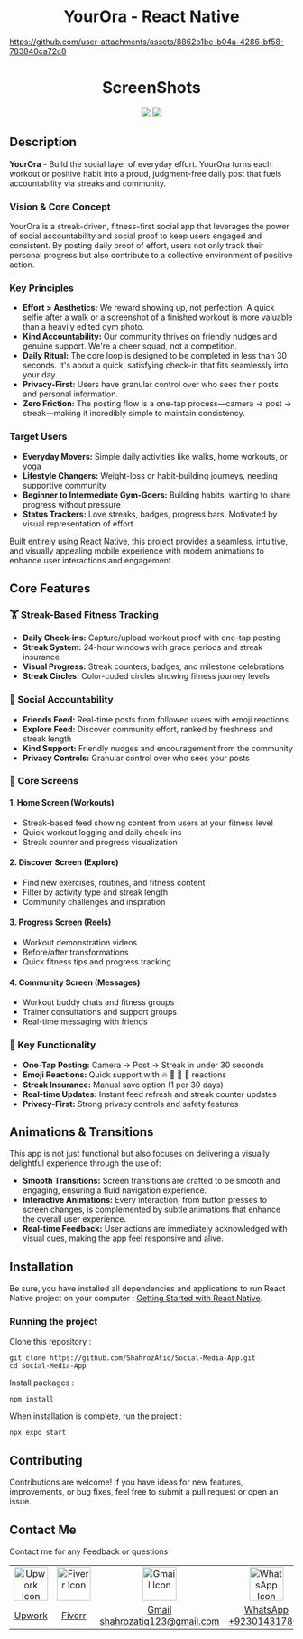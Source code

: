 
<h1 align="center">
	YourOra - React Native
</h1>


https://github.com/user-attachments/assets/8862b1be-b04a-4286-bf58-783840ca72c8


<h1 align="center">
	ScreenShots
</h1>
<p align="center">
	<img src="https://github.com/ShahrozAtiq/Social-Media-App/blob/main/1.jpg">
	<img src="https://github.com/ShahrozAtiq/Social-Media-App/blob/main/2.jpg">
</p>


## Description

**YourOra** - Build the social layer of everyday effort. YourOra turns each workout or positive habit into a proud, judgment-free daily post that fuels accountability via streaks and community.

### **Vision & Core Concept**
YourOra is a streak-driven, fitness-first social app that leverages the power of social accountability and social proof to keep users engaged and consistent. By posting daily proof of effort, users not only track their personal progress but also contribute to a collective environment of positive action.

### **Key Principles**
- **Effort > Aesthetics:** We reward showing up, not perfection. A quick selfie after a walk or a screenshot of a finished workout is more valuable than a heavily edited gym photo.
- **Kind Accountability:** Our community thrives on friendly nudges and genuine support. We're a cheer squad, not a competition.
- **Daily Ritual:** The core loop is designed to be completed in less than 30 seconds. It's about a quick, satisfying check-in that fits seamlessly into your day.
- **Privacy-First:** Users have granular control over who sees their posts and personal information.
- **Zero Friction:** The posting flow is a one-tap process—camera → post → streak—making it incredibly simple to maintain consistency.

### **Target Users**
- **Everyday Movers:** Simple daily activities like walks, home workouts, or yoga
- **Lifestyle Changers:** Weight-loss or habit-building journeys, needing supportive community
- **Beginner to Intermediate Gym-Goers:** Building habits, wanting to share progress without pressure
- **Status Trackers:** Love streaks, badges, progress bars. Motivated by visual representation of effort

Built entirely using React Native, this project provides a seamless, intuitive, and visually appealing mobile experience with modern animations to enhance user interactions and engagement.


## Core Features

### **🏋️ Streak-Based Fitness Tracking**
- **Daily Check-ins:** Capture/upload workout proof with one-tap posting
- **Streak System:** 24-hour windows with grace periods and streak insurance
- **Visual Progress:** Streak counters, badges, and milestone celebrations
- **Streak Circles:** Color-coded circles showing fitness journey levels

### **👥 Social Accountability**
- **Friends Feed:** Real-time posts from followed users with emoji reactions
- **Explore Feed:** Discover community effort, ranked by freshness and streak length
- **Kind Support:** Friendly nudges and encouragement from the community
- **Privacy Controls:** Granular control over who sees your posts

### **📱 Core Screens**

#### **1. Home Screen (Workouts)**
- Streak-based feed showing content from users at your fitness level
- Quick workout logging and daily check-ins
- Streak counter and progress visualization

#### **2. Discover Screen (Explore)**
- Find new exercises, routines, and fitness content
- Filter by activity type and streak length
- Community challenges and inspiration

#### **3. Progress Screen (Reels)**
- Workout demonstration videos
- Before/after transformations
- Quick fitness tips and progress tracking

#### **4. Community Screen (Messages)**
- Workout buddy chats and fitness groups
- Trainer consultations and support groups
- Real-time messaging with friends

### **🎯 Key Functionality**
- **One-Tap Posting:** Camera → Post → Streak in under 30 seconds
- **Emoji Reactions:** Quick support with 🔥 👏 💪 🙌 reactions
- **Streak Insurance:** Manual save option (1 per 30 days)
- **Real-time Updates:** Instant feed refresh and streak counter updates
- **Privacy-First:** Strong privacy controls and safety features

## Animations & Transitions
This app is not just functional but also focuses on delivering a visually delightful experience through the use of:

- **Smooth Transitions:** Screen transitions are crafted to be smooth and engaging, ensuring a fluid navigation experience.
- **Interactive Animations:** Every interaction, from button presses to screen changes, is complemented by subtle animations that enhance the overall user experience.
- **Real-time Feedback:** User actions are immediately acknowledged with visual cues, making the app feel responsive and alive.


## Installation

Be sure, you have installed all dependencies and applications to run React Native project on your computer : [Getting Started with React Native](https://facebook.github.io/react-native/docs/getting-started).

### Running the project

Clone this repository :

```
git clone https://github.com/ShahrozAtiq/Social-Media-App.git
cd Social-Media-App
```

Install packages :

```
npm install
```

When installation is complete, run the project :

```bash
npx expo start
```

## Contributing

Contributions are welcome! If you have ideas for new features, improvements, or bug fixes, feel free to submit a pull request or open an issue.

## Contact Me

Contact me for any Feedback or questions

<table>
  <tr>
    <td align="center" width="500px">
      <a href="https://www.upwork.com/freelancers/~01c437b099d917194b" title="View my Upwork profile">
        <img src="https://img.icons8.com/external-tal-revivo-shadow-tal-revivo/48/null/external-upwork-a-global-freelancing-platform-where-professionals-connect-and-collaborate-remotely-logo-shadow-tal-revivo.png" alt="Upwork Icon" width="60" height="60"/>
      </a>
    </td>
    <td align="center" width="500px">
      <a href="https://www.fiverr.com/shahrozatiq" title="View my Fiverr profile">
        <img src="https://ml.globenewswire.com/Resource/Download/dcc91863-eeb0-4879-a556-9f7608b19744" alt="Fiverr Icon" width="60" height="60"/>
      </a>
    </td>
    <td align="center" width="500px">
      <a href="mailto:shahrozatiq123@gmail.com" title="Send me an email">
        <img src="https://www.svgrepo.com/show/452213/gmail.svg" alt="Gmail Icon" height="60" width="60"/>
      </a>
    </td>
    <td align="center" width="500px">
      <a href="https://wa.me/923014317809" title="Chat with me on WhatsApp">
        <img src="https://raw.githubusercontent.com/rahuldkjain/github-profile-readme-generator/master/src/images/icons/Social/whatsapp.svg" alt="WhatsApp Icon" height="60" width="60"/>
      </a>
    </td>
    <td align="center" width="500px">
      <a href="https://linkedin.com/in/shahroz-atiq" title="Connect with me on LinkedIn">
        <img src="https://raw.githubusercontent.com/rahuldkjain/github-profile-readme-generator/master/src/images/icons/Social/linked-in-alt.svg" alt="LinkedIn Icon" height="60" width="60"/>
      </a>
    </td>
    <td align="center" width="500px">
      <a href="https://instagram.com/shahahahahroz" title="Follow me on Instagram">
        <img src="https://raw.githubusercontent.com/rahuldkjain/github-profile-readme-generator/master/src/images/icons/Social/instagram.svg" alt="Instagram Icon" height="60" width="60"/>
      </a>
    </td>
  </tr>
  <tr>
    <td align="center" width="500px">
      <a href="https://www.upwork.com/freelancers/~01c437b099d917194b">Upwork</a>
    </td>
    <td align="center" width="500px">
      <a href="https://www.fiverr.com/shahrozatiq">Fiverr</a>
    </td>
    <td align="center" width="500px">
      <a href="mailto:shahrozatiq123@gmail.com">Gmail<br>shahrozatiq123@gmail.com</a>
    </td>
    <td align="center" width="500px">
      <a href="https://wa.me/923014317809">WhatsApp<br>+923014317809</a>
    </td>
    <td align="center" width="500px">
      <a href="https://linkedin.com/in/shahroz-atiq">LinkedIn</a>
    </td>
    <td align="center" width="500px">
      <a href="https://instagram.com/shahahahahroz">Instagram</a>
    </td>
  </tr>
</table>

